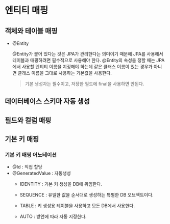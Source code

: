 # 엔티티 매핑

## 객체와 테이블 매핑

- @Entity
    
    @Entity가 붙어 있다는 것은 JPA가 관리한다는 의미이기 때문에 JPA를 사용해서 테이블과 매핑하려면 필수적으로 사용해야 한다. @Entity의 속성을 정할 때는 JPA에서 사용할 엔티티 이름을 지정해야 하는데 같은 클래스 이름이 있는 경우가 아니면 클래스 이름을 그대로 사용하는 기본값을 사용한다.
    
    > 기본 생성자는 필수이고, 저장한 필드에 final을 사용하면 안된다.
    > 

## 데이터베이스 스키마 자동 생성

## 필드와 컬럼 매핑

## 기본 키 매핑

### 기본 키 매핑 어노테이션

- @Id : 직접 할당
- @GeneratedValue : 자동생성
    - IDENTITY : 기본 키 생성을 DB에 위임한다.
    - SEQUENCE : 유일한 값을 순서대로 생성하는 특별한 DB 오브젝트이다.
    
    - TABLE : 키 생성용 테이블을 사용하고 모든 DB에서 사용한다.
    - AUTO : 방언에 따라 자동 지정한다.